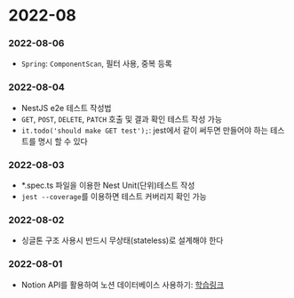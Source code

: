 # 2022-08
 
### 2022-08-06
- `Spring`: `ComponentScan`, 필터 사용, 중복 등록

### 2022-08-04
- NestJS e2e 테스트 작성법
- `GET`, `POST`, `DELETE`, `PATCH` 호출 및 결과 확인 테스트 작성 가능
- `it.todo('should make GET test');`: jest에서 같이 써두면 만들어야 하는 테스트를 명시 할 수 있다

### 2022-08-03
- *.spec.ts 파일을 이용한 Nest Unit(단위)테스트 작성
- `jest --coverage`를 이용하면 테스트 커버리지 확인 가능

### 2022-08-02
- 싱글톤 구조 사용시 반드시 무상태(stateless)로 설계해야 한다

### 2022-08-01
- Notion API를 활용하여 노션 데이터베이스 사용하기: [학습링크](https://youtu.be/XCAwSBdeejU)
